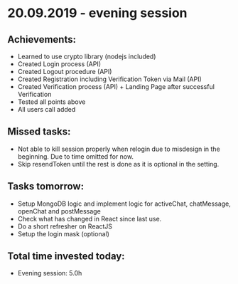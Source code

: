 # 20.09.2019 - evening session

## Achievements:

- Learned to use crypto library (nodejs included)
- Created Login process (API)
- Created Logout procedure (API)
- Created Registration including Verification Token via Mail (API)
- Created Verification process (API) + Landing Page after successful Verification
- Tested all points above
- All users call added

## Missed tasks:

- Not able to kill session properly when relogin due to misdesign in the beginning. Due to time omitted for now.
- Skip resendToken until the rest is done as it is optional in the setting.

## Tasks tomorrow:

- Setup MongoDB logic and implement logic for activeChat, chatMessage, openChat and postMessage
- Check what has changed in React since last use.
- Do a short refresher on ReactJS
- Setup the login mask (optional)

## Total time invested today:

- Evening session: 5.0h
